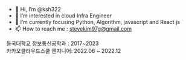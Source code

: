 - 👋 Hi, I’m @ksh322
- 👀 I’m interested in cloud Infra Engineer
- 🌱 I’m currently focusing Python, Algorithm, javascript and React js
- 📫 How to reach me : stevekim97g@gmail.com

동국대학교 정보통신공학과 : 2017~2023 <br>
카카오클라우드스쿨 엔지니어: 2022.06 ~ 2022.12



<!---
ksh322/ksh322 is a ✨ special ✨ repository because its `README.md` (this file) appears on your GitHub profile.
You can click the Preview link to take a look at your changes.
--->
